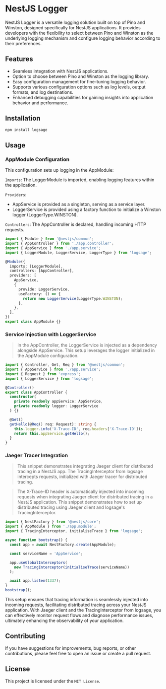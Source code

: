 # NestJS Logger

NestJS Logger is a versatile logging solution built on top of Pino and Winston, designed specifically for NestJS applications. It provides developers with the flexibility to select between Pino and Winston as the underlying logging mechanism and configure logging behavior according to their preferences.

## Features

- Seamless integration with NestJS applications.
- Option to choose between Pino and Winston as the logging library.
- Easy configuration management for fine-tuning logging behavior.
- Supports various configuration options such as log levels, output formats, and log destinations.
- Enhanced debugging capabilities for gaining insights into application behavior and performance.

## Installation

```bash
npm install logsage
```

## Usage

### AppModule Configuration

This configuration sets up logging in the AppModule:

`Imports`: The LoggerModule is imported, enabling logging features within the application.

`Providers`:

- AppService is provided as a singleton, serving as a service layer.
- LoggerService is provided using a factory function to initialize a Winston logger (LoggerType.WINSTON).

`Controllers`: The AppController is declared, handling incoming HTTP requests.

```typescript
import { Module } from '@nestjs/common';
import { AppController } from './app.controller';
import { AppService } from './app.service';
import { LoggerModule, LoggerService, LoggerType } from 'logsage';

@Module({
  imports: [LoggerModule],
  controllers: [AppController],
  providers: [
    AppService,
    {
      provide: LoggerService,
      useFactory: () => {
        return new LoggerService(LoggerType.WINSTON);
      },
    },
  ],
})
export class AppModule {}
```

### Service Injection with LoggerService

> In the AppController, the LoggerService is injected as a dependency alongside AppService. This setup leverages the logger initialized in the AppModule configuration.

```typescript
import { Controller, Get, Req } from '@nestjs/common';
import { AppService } from './app.service';
import { Request } from 'express';
import { LoggerService } from 'logsage';

@Controller()
export class AppController {
  constructor(
    private readonly appService: AppService,
    private readonly logger: LoggerService
  ) {}

  @Get()
  getHello(@Req() req: Request): string {
    this.logger.info('X-Trace-ID', req.headers['X-Trace-ID']);
    return this.appService.getHello();
  }
}
```

### Jaeger Tracer Integration

> This snippet demonstrates integrating Jaeger client for distributed tracing in a NestJS app. The TracingInterceptor from logsage intercepts requests, initialized with Jaeger tracer for distributed tracing.

> The X-Trace-ID header is automatically injected into incoming requests when integrating Jaeger client for distributed tracing in a NestJS application. This snippet demonstrates how to set up distributed tracing using Jaeger client and logsage's TracingInterceptor.

```typescript
import { NestFactory } from '@nestjs/core';
import { AppModule } from './app.module';
import { TracingInterceptor, initialiseTrace } from 'logsage';

async function bootstrap() {
  const app = await NestFactory.create(AppModule);

  const serviceName = 'AppService';

  app.useGlobalInterceptors(
    new TracingInterceptor(initialiseTrace(serviceName))
  );

  await app.listen(1337);
}
bootstrap();
```

This setup ensures that tracing information is seamlessly injected into incoming requests, facilitating distributed tracing across your NestJS application. With Jaeger client and the TracingInterceptor from logsage, you can effectively monitor request flows and diagnose performance issues, ultimately enhancing the observability of your application.

## Contributing

If you have suggestions for improvements, bug reports, or other contributions, please feel free to open an issue or create a pull request.

## License

This project is licensed under the `MIT License`.